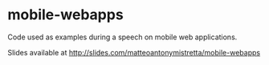 # mobile-webapps

Code used as examples during a speech on mobile web applications.

Slides available at http://slides.com/matteoantonymistretta/mobile-webapps
